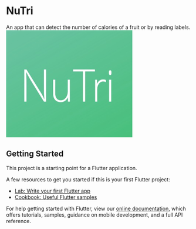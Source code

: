 # NuTri

An app that can detect the number of calories of a fruit or by reading labels.
![Alt text](https://github.com/dhruvpatelgeek/NuTri/blob/master/WhatsApp%20Image%202019-01-27%20at%2010.17.10%20AM.jpeg)

## Getting Started

This project is a starting point for a Flutter application.

A few resources to get you started if this is your first Flutter project:

- [Lab: Write your first Flutter app](https://flutter.io/docs/get-started/codelab)
- [Cookbook: Useful Flutter samples](https://flutter.io/docs/cookbook)

For help getting started with Flutter, view our 
[online documentation](https://flutter.io/docs), which offers tutorials, 
samples, guidance on mobile development, and a full API reference.
